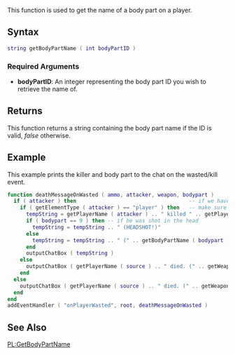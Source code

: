 This function is used to get the name of a body part on a player.

Syntax
------

``` lua
string getBodyPartName ( int bodyPartID )
```

### Required Arguments

-   **bodyPartID**: An integer representing the body part ID you wish to retrieve the name of.

Returns
-------

This function returns a string containing the body part name if the ID is valid, *false* otherwise.

Example
-------

This example prints the killer and body part to the chat on the wasted/kill event.

``` lua
function deathMessageOnWasted ( ammo, attacker, weapon, bodypart )
  if ( attacker ) then                                    -- if we have an attacker
    if ( getElementType ( attacker ) == "player" ) then   -- make sure the element that killed him was a player
      tempString = getPlayerName ( attacker ) .. " killed " .. getPlayerName ( source ) .. " (" .. getWeaponNameFromID ( weapon ) .. ")"
      if ( bodypart == 9 ) then -- if he was shot in the head
        tempString = tempString .. " (HEADSHOT!)"
      else
        tempString = tempString .. " (" .. getBodyPartName ( bodypart ) .. ")"
      end
      outputChatBox ( tempString )
    else
      outputChatBox ( getPlayerName ( source ) .. " died. (" .. getWeaponNameFromID ( weapon ) .. ") (" .. getBodyPartName ( bodypart ) .. ")" )
    end
  else
    outputChatBox ( getPlayerName ( source ) .. " died. (" .. getWeaponNameFromID ( weapon ) .. ") (" .. getBodyPartName ( bodypart ) .. ")" )
  end
end
addEventHandler ( "onPlayerWasted", root, deathMessageOnWasted )
```

See Also
--------

[PL:GetBodyPartName](/docs/pl-getbodypartname.md "wikilink")

